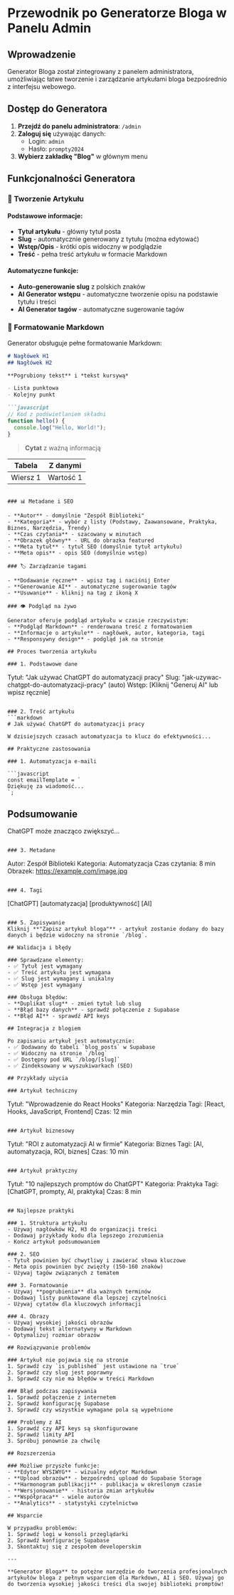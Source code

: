 # Przewodnik po Generatorze Bloga w Panelu Admin

## Wprowadzenie

Generator Bloga został zintegrowany z panelem administratora, umożliwiając łatwe tworzenie i zarządzanie artykułami bloga bezpośrednio z interfejsu webowego.

## Dostęp do Generatora

1. **Przejdź do panelu administratora**: `/admin`
2. **Zaloguj się** używając danych:
   - Login: `admin`
   - Hasło: `prompty2024`
3. **Wybierz zakładkę "Blog"** w głównym menu

## Funkcjonalności Generatora

### 📝 Tworzenie Artykułu

#### Podstawowe informacje:
- **Tytuł artykułu** - główny tytuł posta
- **Slug** - automatycznie generowany z tytułu (można edytować)
- **Wstęp/Opis** - krótki opis widoczny w podglądzie
- **Treść** - pełna treść artykułu w formacie Markdown

#### Automatyczne funkcje:
- **Auto-generowanie slug** z polskich znaków
- **AI Generator wstępu** - automatyczne tworzenie opisu na podstawie tytułu i treści
- **AI Generator tagów** - automatyczne sugerowanie tagów

### 🎨 Formatowanie Markdown

Generator obsługuje pełne formatowanie Markdown:

```markdown
# Nagłówek H1
## Nagłówek H2

**Pogrubiony tekst** i *tekst kursywą*

- Lista punktowa
- Kolejny punkt

```javascript
// Kod z podświetlaniem składni
function hello() {
  console.log("Hello, World!");
}
```

> **Cytat** z ważną informacją

| Tabela | Z danymi |
|--------|----------|
| Wiersz 1 | Wartość 1 |
```

### 📊 Metadane i SEO

- **Autor** - domyślnie "Zespół Biblioteki"
- **Kategoria** - wybór z listy (Podstawy, Zaawansowane, Praktyka, Biznes, Narzędzia, Trendy)
- **Czas czytania** - szacowany w minutach
- **Obrazek główny** - URL do obrazka featured
- **Meta tytuł** - tytuł SEO (domyślnie tytuł artykułu)
- **Meta opis** - opis SEO (domyślnie wstęp)

### 🏷️ Zarządzanie tagami

- **Dodawanie ręczne** - wpisz tag i naciśnij Enter
- **Generowanie AI** - automatyczne sugerowanie tagów
- **Usuwanie** - kliknij na tag z ikoną X

### 👁️ Podgląd na żywo

Generator oferuje podgląd artykułu w czasie rzeczywistym:
- **Podgląd Markdown** - renderowana treść z formatowaniem
- **Informacje o artykule** - nagłówek, autor, kategoria, tagi
- **Responsywny design** - podgląd jak na stronie

## Proces tworzenia artykułu

### 1. Podstawowe dane
```
Tytuł: "Jak używać ChatGPT do automatyzacji pracy"
Slug: "jak-uzywac-chatgpt-do-automatyzacji-pracy" (auto)
Wstęp: [Kliknij "Generuj AI" lub wpisz ręcznie]
```

### 2. Treść artykułu
```markdown
# Jak używać ChatGPT do automatyzacji pracy

W dzisiejszych czasach automatyzacja to klucz do efektywności...

## Praktyczne zastosowania

### 1. Automatyzacja e-maili

```javascript
const emailTemplate = `
Dziękuję za wiadomość...
`;
```

## Podsumowanie

ChatGPT może znacząco zwiększyć...
```

### 3. Metadane
```
Autor: Zespół Biblioteki
Kategoria: Automatyzacja
Czas czytania: 8 min
Obrazek: https://example.com/image.jpg
```

### 4. Tagi
```
[ChatGPT] [automatyzacja] [produktywność] [AI]
```

### 5. Zapisywanie
Kliknij **"Zapisz artykuł bloga"** - artykuł zostanie dodany do bazy danych i będzie widoczny na stronie `/blog`.

## Walidacja i błędy

### Sprawdzane elementy:
- ✅ Tytuł jest wymagany
- ✅ Treść artykułu jest wymagana  
- ✅ Slug jest wymagany i unikalny
- ✅ Wstęp jest wymagany

### Obsługa błędów:
- **Duplikat slug** - zmień tytuł lub slug
- **Błąd bazy danych** - sprawdź połączenie z Supabase
- **Błąd AI** - sprawdź API keys

## Integracja z blogiem

Po zapisaniu artykuł jest automatycznie:
- ✅ Dodawany do tabeli `blog_posts` w Supabase
- ✅ Widoczny na stronie `/blog`
- ✅ Dostępny pod URL `/blog/[slug]`
- ✅ Zindeksowany w wyszukiwarkach (SEO)

## Przykłady użycia

### Artykuł techniczny
```
Tytuł: "Wprowadzenie do React Hooks"
Kategoria: Narzędzia
Tagi: [React, Hooks, JavaScript, Frontend]
Czas: 12 min
```

### Artykuł biznesowy
```
Tytuł: "ROI z automatyzacji AI w firmie"
Kategoria: Biznes
Tagi: [AI, automatyzacja, ROI, biznes]
Czas: 10 min
```

### Artykuł praktyczny
```
Tytuł: "10 najlepszych promptów do ChatGPT"
Kategoria: Praktyka
Tagi: [ChatGPT, prompty, AI, praktyka]
Czas: 8 min
```

## Najlepsze praktyki

### 1. Struktura artykułu
- Używaj nagłówków H2, H3 do organizacji treści
- Dodawaj przykłady kodu dla lepszego zrozumienia
- Kończ artykuł podsumowaniem

### 2. SEO
- Tytuł powinien być chwytliwy i zawierać słowa kluczowe
- Meta opis powinien być zwięzły (150-160 znaków)
- Używaj tagów związanych z tematem

### 3. Formatowanie
- Używaj **pogrubienia** dla ważnych terminów
- Dodawaj listy punktowane dla lepszej czytelności
- Używaj cytatów dla kluczowych informacji

### 4. Obrazy
- Używaj wysokiej jakości obrazów
- Dodawaj tekst alternatywny w Markdown
- Optymalizuj rozmiar obrazów

## Rozwiązywanie problemów

### Artykuł nie pojawia się na stronie
1. Sprawdź czy `is_published` jest ustawione na `true`
2. Sprawdź czy slug jest poprawny
3. Sprawdź czy nie ma błędów w treści Markdown

### Błąd podczas zapisywania
1. Sprawdź połączenie z internetem
2. Sprawdź konfigurację Supabase
3. Sprawdź czy wszystkie wymagane pola są wypełnione

### Problemy z AI
1. Sprawdź czy API keys są skonfigurowane
2. Sprawdź limity API
3. Spróbuj ponownie za chwilę

## Rozszerzenia

### Możliwe przyszłe funkcje:
- **Edytor WYSIWYG** - wizualny edytor Markdown
- **Upload obrazów** - bezpośredni upload do Supabase Storage
- **Harmonogram publikacji** - publikacja w określonym czasie
- **Wersjonowanie** - historia zmian artykułów
- **Współpraca** - wiele autorów
- **Analytics** - statystyki czytelnictwa

## Wsparcie

W przypadku problemów:
1. Sprawdź logi w konsoli przeglądarki
2. Sprawdź konfigurację Supabase
3. Skontaktuj się z zespołem developerskim

---

**Generator Bloga** to potężne narzędzie do tworzenia profesjonalnych artykułów bloga z pełnym wsparciem dla Markdown, AI i SEO. Używaj go do tworzenia wysokiej jakości treści dla swojej biblioteki promptów!
